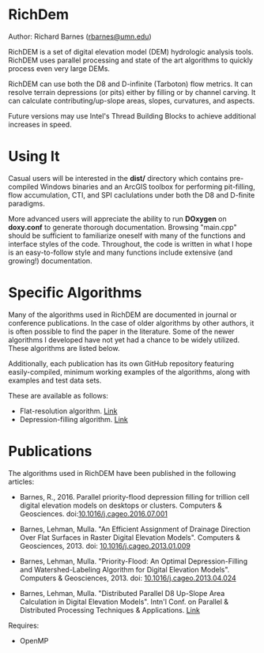 RichDem
=======

Author: Richard Barnes (rbarnes@umn.edu)

RichDEM is a set of digital elevation model (DEM) hydrologic analysis tools.
RichDEM uses parallel processing and state of the art algorithms to quickly
process even very large DEMs.

RichDEM can use both the D8 and D-infinite (Tarboton) flow metrics. It can
resolve terrain depressions (or pits) either by filling or by channel carving.
It can calculate contributing/up-slope areas, slopes, curvatures, and aspects.

Future versions may use Intel's Thread Building Blocks to achieve additional
increases in speed.

Using It
========

Casual users will be interested in the **dist/** directory which contains
pre-compiled Windows binaries and an ArcGIS toolbox for performing pit-filling,
flow accumulation, CTI, and SPI caclulations under both the D8 and D-finite
paradigms.

More advanced users will appreciate the ability to run **DOxygen** on
**doxy.conf** to generate thorough documentation. Browsing "main.cpp" should be
sufficient to familiarize oneself with many of the functions and interface
styles of the code. Throughout, the code is written in what I hope is an
easy-to-follow style and many functions include extensive (and growing!)
documentation.

Specific Algorithms
===================
Many of the algorithms used in RichDEM are documented in journal or conference
publications. In the case of older algorithms by other authors, it is often
possible to find the paper in the literature. Some of the newer algorithms I
developed have not yet had a chance to be widely utilized. These algorithms are
listed below.

Additionally, each publication has its own GitHub repository featuring
easily-compiled, minimum working examples of the algorithms, along with examples
and test data sets.

These are available as follows:

 * Flat-resolution algorithm. [Link](https://github.com/r-barnes/Barnes2013-FlatSurfaces)
 * Depression-filling algorithm. [Link](https://github.com/r-barnes/Barnes2013-Depressions)

Publications
============
The algorithms used in RichDEM have been published in the following articles:

* Barnes, R., 2016. Parallel priority-flood depression filling for trillion cell digital elevation models on desktops or clusters. Computers & Geosciences. doi:[10.1016/j.cageo.2016.07.001](http://dx.doi.org/10.1016/j.cageo.2016.07.001)

* Barnes, Lehman, Mulla. "An Efficient Assignment of Drainage Direction Over Flat Surfaces in Raster Digital Elevation Models". Computers &amp; Geosciences, 2013. doi: [10.1016/j.cageo.2013.01.009](http://dx.doi.org/10.1016/j.cageo.2013.01.009)

* Barnes, Lehman, Mulla. "Priority-Flood: An Optimal Depression-Filling and Watershed-Labeling Algorithm for Digital Elevation Models". Computers &amp; Geosciences, 2013. doi: [10.1016/j.cageo.2013.04.024](http://dx.doi.org/10.1016/j.cageo.2013.04.024)

* Barnes, Lehman, Mulla. "Distributed Parallel D8 Up-Slope Area Calculation in Digital Elevation Models". Intn'l Conf. on Parallel & Distributed Processing Techniques & Applications. [Link](http://rbarnes.org/section/sci/2011_barnes_distributed.pdf)

Requires:
 * OpenMP
